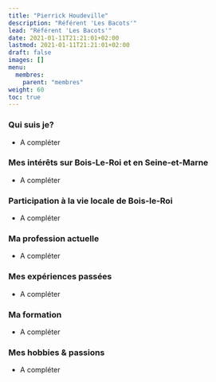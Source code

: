 ```yaml
---
title: "Pierrick Houdeville"
description: "Référent 'Les Bacots'"
lead: "Référent 'Les Bacots'"
date: 2021-01-11T21:21:01+02:00
lastmod: 2021-01-11T21:21:01+02:00
draft: false
images: []
menu:
  membres:
    parent: "membres"
weight: 60
toc: true
---
```


### Qui suis je?

- A compléter

### Mes intérêts sur Bois-Le-Roi et en Seine-et-Marne

- A compléter

### Participation à la vie locale de Bois-le-Roi

- A compléter

### Ma profession actuelle

- A compléter

### Mes expériences passées

- A compléter

### Ma formation

- A compléter

### Mes hobbies & passions

- A compléter